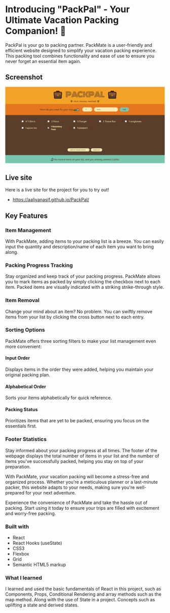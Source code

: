 # Introducing "PackPal" - Your Ultimate Vacation Packing Companion! 👋

PackPal is your go to packing partner. PackMate is a user-friendly and efficient website designed to simplify your vacation packing experience. This packing tool combines functionality and ease of use to ensure you never forget an essential item again.

## Screenshot

![screenshot](/public/ss.png)

## Live site

Here is a live site for the project for you to try out!

- https://aaliyanasif.github.io/PackPal/

## Key Features

### Item Management

With PackMate, adding items to your packing list is a breeze. You can easily input the quantity and description/name of each item you want to bring along.

### Packing Progress Tracking

Stay organized and keep track of your packing progress. PackMate allows you to mark items as packed by simply clicking the checkbox next to each item. Packed items are visually indicated with a striking strike-through style.

### Item Removal

Change your mind about an item? No problem. You can swiftly remove items from your list by clicking the cross button next to each entry.

### Sorting Options

PackMate offers three sorting filters to make your list management even more convenient:

#### Input Order

Displays items in the order they were added, helping you maintain your original packing plan.

#### Alphabetical Order

Sorts your items alphabetically for quick reference.

#### Packing Status

Prioritizes items that are yet to be packed, ensuring you focus on the essentials first.

### Footer Statistics

Stay informed about your packing progress at all times. The footer of the webpage displays the total number of items in your list and the number of items you've successfully packed, helping you stay on top of your preparation.

With PackMate, your vacation packing will become a stress-free and organized process. Whether you're a meticulous planner or a last-minute packer, this website adapts to your needs, making sure you're well-prepared for your next adventure.

Experience the convenience of PackMate and take the hassle out of packing. Start using it today to ensure your trips are filled with excitement and worry-free packing.

### Built with

- React
- React Hooks (useState)
- CSS3
- Flexbox
- Grid
- Semantic HTML5 markup

### What I learned

I learned and used the basic fundamentals of React in this project, such as Components, Props, Conditional Rendering and array methods such as the map method. Along with the use of State in a project. Concepts such as uplifting a state and derived states.
